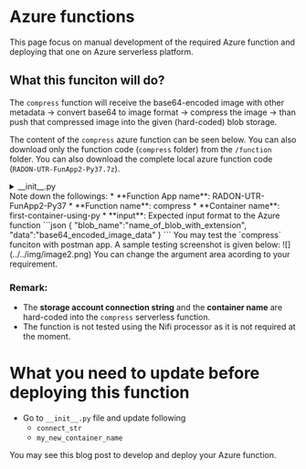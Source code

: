 # Azure functions
This page focus on manual development of the required Azure function and deploying that one on Azure serverless platform.
## What this funciton will do?
The `compress` function will 
    receive the base64-encoded image with other metadata -> convert base64 to image format -> compress the image -> than push that compressed image into the given (hard-coded) blob storage. 

The content of the `compress` azure function can be seen below. You can also download only the function code (`compress` folder) from the `/function` folder. You can also download the complete local azure function code (`RADON-UTR-FunApp2-Py37.7z`).  
<details> 
    <summary>__init__.py</summary>

```python
import logging
import base64

import gzip
import azure.functions as func
from azure.storage.blob import BlobServiceClient, BlobClient, ContainerClient, __version__


fileName = ""
fileExtCompress = ".gz"
fileDir = "/tmp/"
# connection string to the storage account
connect_str = "DefaultEndpointsProtocol=https;AccountName=storageaccountnameofradon83f0;AccountKey=NSZ+aGSyRfjM9jCcBQ==;EndpointSuffix=core.windows.net"
my_new_container_name = "first-container-using-py"

def write_to_file(save_path, data):
  with open(save_path, "wb") as f:
    f.write(base64.b64decode(data))

def main(req: func.HttpRequest) -> func.HttpResponse:
    logging.info('Python HTTP trigger function processed a request.')

    img = req.params.get('data')
    if not img:
        try:
            req_body = req.get_json()
        except ValueError:
            pass
        else:
            img = req_body.get('data')

    if img:
        fileName = req.get_json().get('blob_name')

        # Write the base64 data to image file 
               
        write_to_file(fileDir+fileName, img)

        # write the code to compress the image                
        with open(fileDir+fileName, "rb") as file_in:
            # Open output file.            
            with gzip.open(fileDir+fileName+fileExtCompress, "wb") as file_out:
                # Write output in compressed.
                file_out.writelines(file_in)

        # code to write the file to blob storage
        # blob name should be unique        
        blob = BlobClient.from_connection_string(conn_str=connect_str, container_name=my_new_container_name, blob_name=fileName+fileExtCompress)

        
        with open(fileDir+fileName+fileExtCompress, "rb") as data:
            blob.upload_blob(data, overwrite=True)
        
        return func.HttpResponse(f"{req.get_json().get('blob_name')} file is compressed and stored in {my_new_container_name} container.")
    else:
        return func.HttpResponse(
             "This HTTP triggered function executed successfully. Pass a name in the query string or in the request body for a personalized response.",
             status_code=200
        )

```

</details>
Note down the followings:
* **Function App name**: RADON-UTR-FunApp2-Py37
* **Function name**: compress
* **Container name**: first-container-using-py
* **input**: Expected input format to the Azure function
```json
{
    "blob_name":"name_of_blob_with_extension",
    "data":"base64_encoded_image_data"
}
```
You may test the `compress` funciton with postman app.    
A sample testing screenshot is given below:
![](../../img/image2.png)
You can change the argument area acording to your requirement.

### Remark:
* The **storage account connection string** and the **container name** are hard-coded into the `compress` serverless function.
* The function is not tested using the Nifi processor as it is not required at the moment.

# What you need to update before deploying this function
* Go to `__init__.py` file and update following
    * `connect_str`
    * `my_new_container_name`

You may see this blog post to develop and deploy your Azure function.